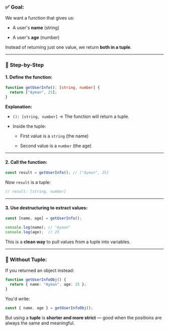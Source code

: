 ### ✅ Goal:

We want a function that gives us:

- A user's **name** (string)
    
- A user's **age** (number)


Instead of returning just one value, we return **both in a tuple**.

---

### 🧱 Step-by-Step

#### 1. Define the function:

```ts
function getUserInfo(): [string, number] {
  return ["Ayman", 25];
}
```

**Explanation:**

- `(): [string, number]` → The function will return a tuple.
    
- Inside the tuple:
    
    - First value is a `string` (the name)
        
    - Second value is a `number` (the age)
        

---

#### 2. Call the function:

```ts
const result = getUserInfo(); // ["Ayman", 25]
```

Now `result` is a tuple:

```ts
// result: [string, number]
```

---

#### 3. Use **destructuring** to extract values:

```ts
const [name, age] = getUserInfo();

console.log(name); // "Ayman"
console.log(age);  // 25
```

This is a **clean way** to pull values from a tuple into variables.

---

### 🔁 Without Tuple:

If you returned an object instead:

```ts
function getUserInfoObj() {
  return { name: "Ayman", age: 25 };
}
```

You'd write:

```ts
const { name, age } = getUserInfoObj();
```

But using a **tuple** is **shorter and more strict** — good when the positions are always the same and meaningful.
